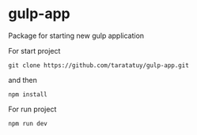 # gulp-app
Package for starting new gulp application

For start project   
```
git clone https://github.com/taratatuy/gulp-app.git
```
and then  
```
npm install
```
For run project    
```
npm run dev
```
